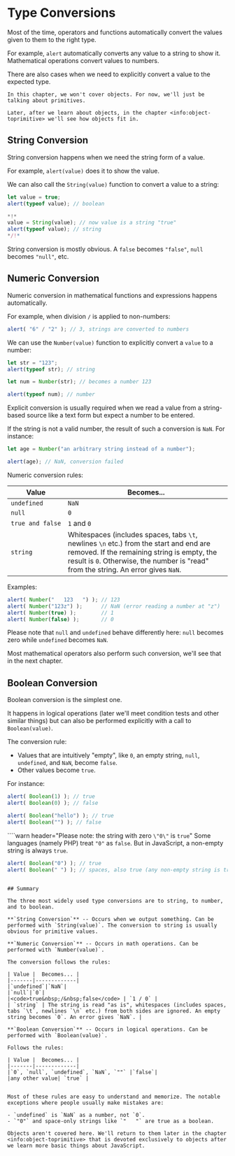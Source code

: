# Type Conversions

Most of the time, operators and functions automatically convert the values given to them to the right type.

For example, `alert` automatically converts any value to a string to show it. Mathematical operations convert values to numbers.

There are also cases when we need to explicitly convert a value to the expected type.

```smart header="Not talking about objects yet"
In this chapter, we won't cover objects. For now, we'll just be talking about primitives.

Later, after we learn about objects, in the chapter <info:object-toprimitive> we'll see how objects fit in.
```

## String Conversion

String conversion happens when we need the string form of a value.

For example, `alert(value)` does it to show the value.

We can also call the `String(value)` function to convert a value to a string:

```js run
let value = true;
alert(typeof value); // boolean

*!*
value = String(value); // now value is a string "true"
alert(typeof value); // string
*/!*
```

String conversion is mostly obvious. A `false` becomes `"false"`, `null` becomes `"null"`, etc.

## Numeric Conversion

Numeric conversion in mathematical functions and expressions happens automatically.

For example, when division `/` is applied to non-numbers:

```js run
alert( "6" / "2" ); // 3, strings are converted to numbers
```

We can use the `Number(value)` function to explicitly convert a `value` to a number:

```js run
let str = "123";
alert(typeof str); // string

let num = Number(str); // becomes a number 123

alert(typeof num); // number
```

Explicit conversion is usually required when we read a value from a string-based source like a text form but expect a number to be entered.

If the string is not a valid number, the result of such a conversion is `NaN`. For instance:

```js run
let age = Number("an arbitrary string instead of a number");

alert(age); // NaN, conversion failed
```

Numeric conversion rules:

| Value |  Becomes... |
|-------|-------------|
|`undefined`|`NaN`|
|`null`|`0`|
|<code>true&nbsp;and&nbsp;false</code> | `1` and `0` |
| `string` | Whitespaces (includes spaces, tabs `\t`, newlines `\n` etc.) from the start and end are removed. If the remaining string is empty, the result is `0`. Otherwise, the number is "read" from the string. An error gives `NaN`. |

Examples:

```js run
alert( Number("   123   ") ); // 123
alert( Number("123z") );      // NaN (error reading a number at "z")
alert( Number(true) );        // 1
alert( Number(false) );       // 0
```

Please note that `null` and `undefined` behave differently here: `null` becomes zero while `undefined` becomes `NaN`.

Most mathematical operators also perform such conversion, we'll see that in the next chapter.

## Boolean Conversion

Boolean conversion is the simplest one.

It happens in logical operations (later we'll meet condition tests and other similar things) but can also be performed explicitly with a call to `Boolean(value)`.

The conversion rule:

- Values that are intuitively "empty", like `0`, an empty string, `null`, `undefined`, and `NaN`, become `false`.
- Other values become `true`.

For instance:

```js run
alert( Boolean(1) ); // true
alert( Boolean(0) ); // false

alert( Boolean("hello") ); // true
alert( Boolean("") ); // false
```

````warn header="Please note: the string with zero `\"0\"` is `true`"
Some languages (namely PHP) treat `"0"` as `false`. But in JavaScript, a non-empty string is always `true`.

```js run
alert( Boolean("0") ); // true
alert( Boolean(" ") ); // spaces, also true (any non-empty string is true)
```
````

## Summary

The three most widely used type conversions are to string, to number, and to boolean.

**`String Conversion`** -- Occurs when we output something. Can be performed with `String(value)`. The conversion to string is usually obvious for primitive values.

**`Numeric Conversion`** -- Occurs in math operations. Can be performed with `Number(value)`.

The conversion follows the rules:

| Value |  Becomes... |
|-------|-------------|
|`undefined`|`NaN`|
|`null`|`0`|
|<code>true&nbsp;/&nbsp;false</code> | `1 / 0` |
| `string` | The string is read "as is", whitespaces (includes spaces, tabs `\t`, newlines `\n` etc.) from both sides are ignored. An empty string becomes `0`. An error gives `NaN`. |

**`Boolean Conversion`** -- Occurs in logical operations. Can be performed with `Boolean(value)`.

Follows the rules:

| Value |  Becomes... |
|-------|-------------|
|`0`, `null`, `undefined`, `NaN`, `""` |`false`|
|any other value| `true` |


Most of these rules are easy to understand and memorize. The notable exceptions where people usually make mistakes are:

- `undefined` is `NaN` as a number, not `0`.
- `"0"` and space-only strings like `"   "` are true as a boolean.

Objects aren't covered here. We'll return to them later in the chapter <info:object-toprimitive> that is devoted exclusively to objects after we learn more basic things about JavaScript.
